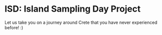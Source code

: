 # ISD: Island Sampling Day Project


Let us take you on a journey around Crete that you have never experienced before! :)

